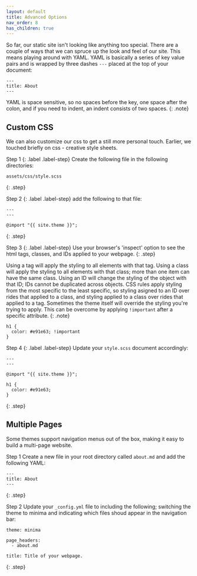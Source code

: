 ```yaml
---
layout: default
title: Advanced Options
nav_order: 8
has_children: true
---
```


So far, our static site isn't looking like anything too special. There are a couple of ways that we can spruce up the look and feel of our site.  This means playing around with YAML. YAML is basically a series of key value pairs and is wrapped by three dashes `---` placed at the top of your document:

```
---
title: About
---
```

YAML is space sensitive, so no spaces before the key, one space after the colon, and if you need to indent, an indent consists of two spaces.
{: .note}

## Custom CSS

We can also customize our css to get a still more personal touch. Earlier, we touched briefly on css - creative style sheets.

Step 1
{: .label .label-step}
Create the following file in the following directories:
```
assets/css/style.scss
```
{: .step}

Step 2
{: .label .label-step}
add the following to that file:
```
---
---

@import "{{ site.theme }}";
```
{: .step}

Step 3
{: .label .label-step}
Use your browser's 'inspect' option to see the html tags, classes, and IDs applied to your webpage.
{: .step}

Using a tag will apply the styling to all elements with that tag. Using a class will apply the styling to all elements with that class; more than one item can have the same class. Using an ID will change the styling of the object with that ID; IDs cannot be duplicated across objects. CSS rules apply styling from the most specific to the least specific, so styling asigned to an ID over rides that applied to a class, and styling applied to a class over rides that applied to a tag. Sometimes the theme itself will override the styling you're trying to apply. This can be overcome by applying `!important` after a specific attribute.
{: .note}

```
h1 {
  color: #e91e63; !important
}
```

Step 4
{: .label .label-step}
Update your `style.scss` document accordingly:
```
---
---

@import "{{ site.theme }}";

h1 {
  color: #e91e63;
}
```
{: .step}

## Multiple Pages

Some themes support navigation menus out of the box, making it easy to build a multi-page website.

Step 1
Create a new file in your root directory called `about.md` and add the following YAML:

```
---
title: About
---
```
{: .step}

Step 2
Update your `_config.yml` file to including the following; switching the theme to minima and indicating which files shoud appear in the navigation bar:

```
theme: minima

page_headers:
  - about.md

title: Title of your webpage.
```
{: .step}
